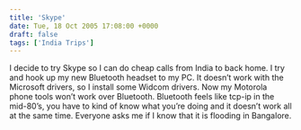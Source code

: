 ```yaml
---
title: 'Skype'
date: Tue, 18 Oct 2005 17:08:00 +0000
draft: false
tags: ['India Trips']
---
```


I decide to try Skype so I can do cheap calls from India to back home. I try and hook up my new Bluetooth headset to my PC. It doesn’t work with the Microsoft drivers, so I install some Widcom drivers. Now my Motorola phone tools won’t work over Bluetooth. Bluetooth feels like tcp-ip in the mid-80’s, you have to kind of know what you’re doing and it doesn’t work all at the same time. Everyone asks me if I know that it is flooding in Bangalore.

